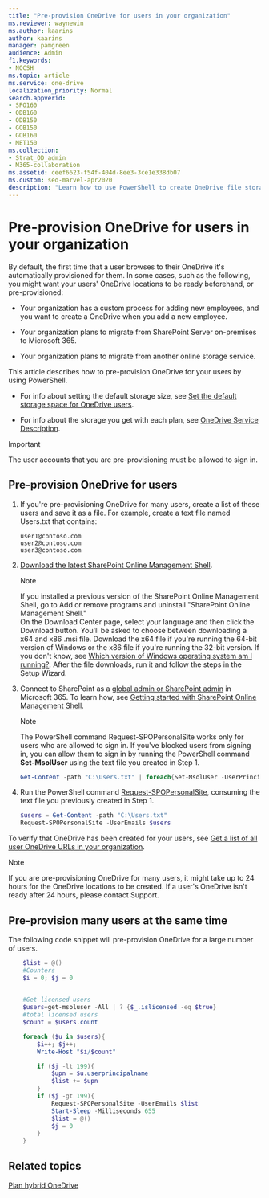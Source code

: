 ```yaml
---
title: "Pre-provision OneDrive for users in your organization"
ms.reviewer: waynewin
ms.author: kaarins
author: kaarins
manager: pamgreen
audience: Admin
f1.keywords:
- NOCSH
ms.topic: article
ms.service: one-drive
localization_priority: Normal
search.appverid:
- SPO160
- ODB160
- ODB150
- GOB150
- GOB160
- MET150
ms.collection: 
- Strat_OD_admin
- M365-collaboration
ms.assetid: ceef6623-f54f-404d-8ee3-3ce1e338db07
ms.custom: seo-marvel-apr2020
description: "Learn how to use PowerShell to create OneDrive file storage for your users instead of waiting for the storage space to be automatically provisioned by the service."
---
```


# Pre-provision OneDrive for users in your organization

By default, the first time that a user browses to their OneDrive it's automatically provisioned for them. In some cases, such as the following, you might want your users' OneDrive locations to be ready beforehand, or pre-provisioned:
  
- Your organization has a custom process for adding new employees, and you want to create a OneDrive when you add a new employee.

- Your organization plans to migrate from SharePoint Server on-premises to Microsoft 365.

- Your organization plans to migrate from another online storage service.

This article describes how to pre-provision OneDrive for your users by using PowerShell.

- For info about setting the default storage size, see [Set the default storage space for OneDrive users](set-default-storage-space.md).

- For info about the storage you get with each plan, see [OneDrive Service Description](https://docs.microsoft.com/office365/servicedescriptions/onedrive-for-business-service-description).
  
> [!IMPORTANT]
> The user accounts that you are pre-provisioning must be allowed to sign in.

## Pre-provision OneDrive for users

1. If you're pre-provisioning OneDrive for many users, create a list of these users and save it as a file. For example, create a text file named Users.txt that contains:

    ```
    user1@contoso.com
    user2@contoso.com
    user3@contoso.com
    ```

2. [Download the latest SharePoint Online Management Shell](https://go.microsoft.com/fwlink/p/?LinkId=255251).

    > [!NOTE]
    > If you installed a previous version of the SharePoint Online Management Shell, go to Add or remove programs and uninstall "SharePoint Online Management Shell." <br>On the Download Center page, select your language and then click the Download button. You'll be asked to choose between downloading a x64 and x86 .msi file. Download the x64 file if you're running the 64-bit version of Windows or the x86 file if you're running the 32-bit version. If you don't know, see [Which version of Windows operating system am I running?](https://support.microsoft.com/help/13443/windows-which-operating-system). After the file downloads, run it and follow the steps in the Setup Wizard.

3. Connect to SharePoint as a [global admin or SharePoint admin](/sharepoint/sharepoint-admin-role) in Microsoft 365. To learn how, see [Getting started with SharePoint Online Management Shell](/powershell/sharepoint/sharepoint-online/connect-sharepoint-online).

    > [!NOTE]
    > The PowerShell command Request-SPOPersonalSite works only for users who are allowed to sign in. If you've blocked users from signing in, you can allow them to sign in by running the PowerShell command **Set-MsolUser** using the text file you created in Step 1.
    >
    >```PowerShell
    >Get-Content -path "C:\Users.txt" | foreach{Set-MsolUser -UserPrincipalName $_ -BlockCredential $False}
    >```

4. Run the PowerShell command [Request-SPOPersonalSite](/powershell/module/sharepoint-online/request-spopersonalsite?view=sharepoint-ps), consuming the text file you previously created in Step 1.

    ```PowerShell
    $users = Get-Content -path "C:\Users.txt"
    Request-SPOPersonalSite -UserEmails $users
    ```

To verify that OneDrive has been created for your users, see [Get a list of all user OneDrive URLs in your organization](list-onedrive-urls.md).
  
   >[!NOTE]
   >If you are pre-provisioning OneDrive for many users, it might take up to 24 hours for the OneDrive locations to be created. If a user's OneDrive isn't ready after 24 hours, please contact Support.
  
## Pre-provision many users at the same time

The following code snippet will pre-provision OneDrive for a large number of users.

```PowerShell
    $list = @()
    #Counters
    $i = 0; $j = 0
    

    #Get licensed users
    $users=get-msoluser -All | ? {$_.islicensed -eq $true}
    #total licensed users
    $count = $users.count

    foreach ($u in $users){
        $i++; $j++; 
        Write-Host "$i/$count"

        if ($j -lt 199){
            $upn = $u.userprincipalname
            $list += $upn
        }
        if ($j -gt 199){
            Request-SPOPersonalSite -UserEmails $list
            Start-Sleep -Milliseconds 655
            $list = @()
            $j = 0
        }
    }
```
## Related topics

[Plan hybrid OneDrive](/SharePoint/hybrid/plan-hybrid-onedrive-for-business)
